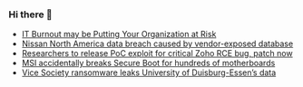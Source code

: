 ### Hi there 👋

<!--START_SECTION:feed-->
* [IT Burnout may be Putting Your Organization at Risk](https://www.bleepingcomputer.com/news/security/it-burnout-may-be-putting-your-organization-at-risk/)
* [Nissan North America data breach caused by vendor-exposed database](https://www.bleepingcomputer.com/news/security/nissan-north-america-data-breach-caused-by-vendor-exposed-database/)
* [Researchers to release PoC exploit for critical Zoho RCE bug, patch now](https://www.bleepingcomputer.com/news/security/researchers-to-release-poc-exploit-for-critical-zoho-rce-bug-patch-now/)
* [MSI accidentally breaks Secure Boot for hundreds of motherboards](https://www.bleepingcomputer.com/news/security/msi-accidentally-breaks-secure-boot-for-hundreds-of-motherboards/)
* [Vice Society ransomware leaks University of Duisburg-Essen’s data](https://www.bleepingcomputer.com/news/security/vice-society-ransomware-leaks-university-of-duisburg-essen-s-data/)
<!--END_SECTION:feed-->

<!--
**frankenk/frankenk** is a ✨ _special_ ✨ repository because its `README.md` (this file) appears on your GitHub profile.

Here are some ideas to get you started:

- 🔭 I’m currently working on ...
- 🌱 I’m currently learning ...
- 👯 I’m looking to collaborate on ...
- 🤔 I’m looking for help with ...
- 💬 Ask me about ...
- 📫 How to reach me: ...
- 😄 Pronouns: ...
- ⚡ Fun fact: ...
-->



